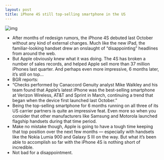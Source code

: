 ```yaml
---
layout: post
title: iPhone 4S still top-selling smartphone in the US
---
```

![img](http://media.idownloadblog.com/wp-content/uploads/2011/12/iphone-4s-user.jpg)
* After months of redesign rumors, the iPhone 4S debuted last October without any kind of external changes. Much like the new iPad, the familiar-looking handset drew an onslaught of “disappointing” headlines from around the web.
* But Apple obviously knew what it was doing. The 4S has broken a number of sales records, and helped Apple sell more than 37 million iPhones last quarter. And perhaps even more impressive, 6 months later, it’s still on top…
* BGR reports:
* “Checks performed by Canaccord Genuity analyst Mike Walkley and his team found that Apple’s latest iPhone was the best-selling smartphone at Verizon Wireless, AT&T and Sprint in March, continuing a trend that began when the device first launched last October.”
* Being the top-selling smartphone for 6 months running on all three of its US carrier partners is quite an impressive feat. Even more so when you consider that other manufacturers like Samsung and Motorola launched flagship handsets during that time period.
* Make no mistake though, Apple is going to have a tough time keeping that top position over the next few months — especially with handsets like the Nokia Lumia 900 and Galaxy S III on the way. But what it’s been able to accomplish so far with the iPhone 4S is nothing short of incredible.
* Not bad for a disappointment.


